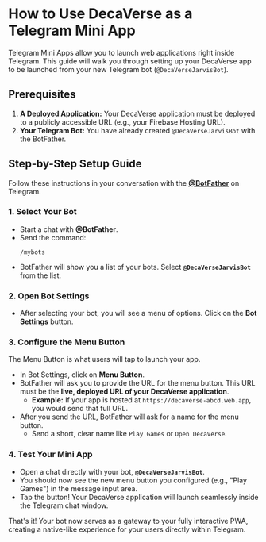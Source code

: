 
# How to Use DecaVerse as a Telegram Mini App

Telegram Mini Apps allow you to launch web applications right inside Telegram. This guide will walk you through setting up your DecaVerse app to be launched from your new Telegram bot (`@DecaVerseJarvisBot`).

## Prerequisites

1.  **A Deployed Application:** Your DecaVerse application must be deployed to a publicly accessible URL (e.g., your Firebase Hosting URL).
2.  **Your Telegram Bot:** You have already created `@DecaVerseJarvisBot` with the BotFather.

## Step-by-Step Setup Guide

Follow these instructions in your conversation with the **[@BotFather](https://t.me/BotFather)** on Telegram.

### 1. Select Your Bot

*   Start a chat with **@BotFather**.
*   Send the command:
    ```
    /mybots
    ```
*   BotFather will show you a list of your bots. Select **`@DecaVerseJarvisBot`** from the list.

### 2. Open Bot Settings

*   After selecting your bot, you will see a menu of options. Click on the **Bot Settings** button.

### 3. Configure the Menu Button

The Menu Button is what users will tap to launch your app.

*   In Bot Settings, click on **Menu Button**.
*   BotFather will ask you to provide the URL for the menu button. This URL must be the **live, deployed URL of your DecaVerse application**.
    *   **Example:** If your app is hosted at `https://decaverse-abcd.web.app`, you would send that full URL.
*   After you send the URL, BotFather will ask for a name for the menu button.
    *   Send a short, clear name like `Play Games` or `Open DecaVerse`.

### 4. Test Your Mini App

*   Open a chat directly with your bot, **`@DecaVerseJarvisBot`**.
*   You should now see the new menu button you configured (e.g., "Play Games") in the message input area.
*   Tap the button! Your DecaVerse application will launch seamlessly inside the Telegram chat window.

That's it! Your bot now serves as a gateway to your fully interactive PWA, creating a native-like experience for your users directly within Telegram.
